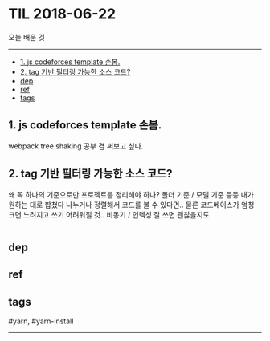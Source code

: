 # TIL 2018-06-22

오늘 배운 것

--------------------------


- [1. js codeforces template 손봄.](#1-js-codeforces-template-손봄)
- [2. tag 기반 필터링 가능한 소스 코드?](#2-tag-기반-필터링-가능한-소스-코드)
- [dep](#dep)
- [ref](#ref)
- [tags](#tags)
## 1. js codeforces template 손봄.

webpack tree shaking 공부 겸 써보고 싶다.

## 2. tag 기반 필터링 가능한 소스 코드?

왜 꼭 하나의 기준으로만 프로젝트를 정리해야 하나? 폴더 기준 / 모델 기준 등등 내가 원하는 대로 합쳤다 나누거나 정렬해서 코드를 볼 수 있다면..
물론 코드베이스가 엄청 크면 느려지고 쓰기 어려워질 것.. 비동기 / 인덱싱 잘 쓰면 괜찮을지도



```js


```



## dep

## ref

## tags
  #yarn, #yarn-install



--------------------------


 